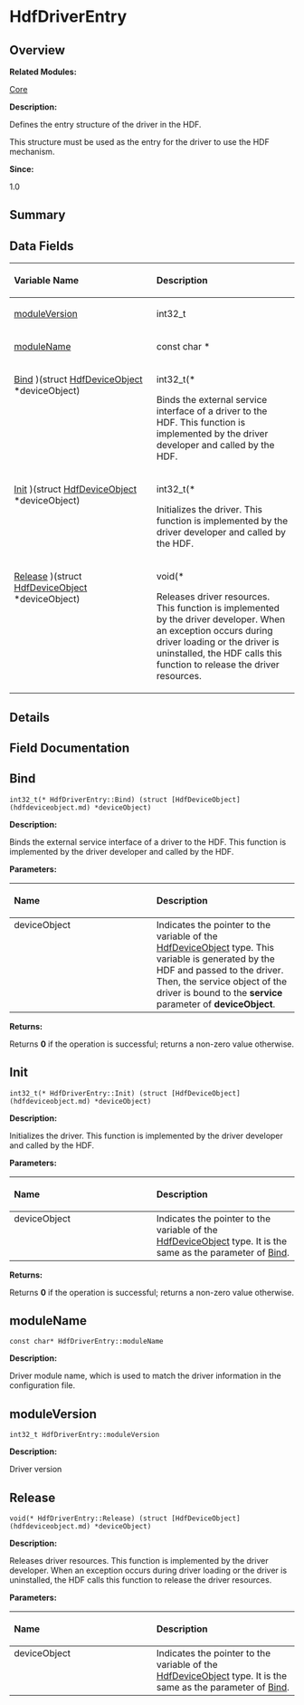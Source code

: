# HdfDriverEntry<a name="EN-US_TOPIC_0000001055198130"></a>

## **Overview**<a name="section1581955005093530"></a>

**Related Modules:**

[Core](core.md)

**Description:**

Defines the entry structure of the driver in the HDF. 

This structure must be used as the entry for the driver to use the HDF mechanism.

**Since:**

1.0

## **Summary**<a name="section650324895093530"></a>

## Data Fields<a name="pub-attribs"></a>

<a name="table1987806604093530"></a>
<table><thead align="left"><tr id="row818756400093530"><th class="cellrowborder" valign="top" width="50%" id="mcps1.1.3.1.1"><p id="p165021017093530"><a name="p165021017093530"></a><a name="p165021017093530"></a>Variable Name</p>
</th>
<th class="cellrowborder" valign="top" width="50%" id="mcps1.1.3.1.2"><p id="p19758762093530"><a name="p19758762093530"></a><a name="p19758762093530"></a>Description</p>
</th>
</tr>
</thead>
<tbody><tr id="row212260450093530"><td class="cellrowborder" valign="top" width="50%" headers="mcps1.1.3.1.1 "><p id="p478030396093530"><a name="p478030396093530"></a><a name="p478030396093530"></a><a href="hdfdriverentry.md#a3c5f146bd9494eb0f052454157e2b4b0">moduleVersion</a></p>
</td>
<td class="cellrowborder" valign="top" width="50%" headers="mcps1.1.3.1.2 "><p id="p710240930093530"><a name="p710240930093530"></a><a name="p710240930093530"></a>int32_t </p>
</td>
</tr>
<tr id="row1847194104093530"><td class="cellrowborder" valign="top" width="50%" headers="mcps1.1.3.1.1 "><p id="p348719435093530"><a name="p348719435093530"></a><a name="p348719435093530"></a><a href="hdfdriverentry.md#af889c158a46b9805a96bd2281c024191">moduleName</a></p>
</td>
<td class="cellrowborder" valign="top" width="50%" headers="mcps1.1.3.1.2 "><p id="p160544658093530"><a name="p160544658093530"></a><a name="p160544658093530"></a>const char * </p>
</td>
</tr>
<tr id="row354817518093530"><td class="cellrowborder" valign="top" width="50%" headers="mcps1.1.3.1.1 "><p id="p933120991093530"><a name="p933120991093530"></a><a name="p933120991093530"></a><a href="hdfdriverentry.md#a9e26ffb43d0d3ab221aad844cd172582">Bind</a> )(struct <a href="hdfdeviceobject.md">HdfDeviceObject</a> *deviceObject)</p>
</td>
<td class="cellrowborder" valign="top" width="50%" headers="mcps1.1.3.1.2 "><p id="p1567956148093530"><a name="p1567956148093530"></a><a name="p1567956148093530"></a>int32_t(* </p>
<p id="p2069446148093530"><a name="p2069446148093530"></a><a name="p2069446148093530"></a>Binds the external service interface of a driver to the HDF. This function is implemented by the driver developer and called by the HDF. </p>
</td>
</tr>
<tr id="row513604183093530"><td class="cellrowborder" valign="top" width="50%" headers="mcps1.1.3.1.1 "><p id="p709932817093530"><a name="p709932817093530"></a><a name="p709932817093530"></a><a href="hdfdriverentry.md#a1009f6ddf7188c63ed4b66597edbc446">Init</a> )(struct <a href="hdfdeviceobject.md">HdfDeviceObject</a> *deviceObject)</p>
</td>
<td class="cellrowborder" valign="top" width="50%" headers="mcps1.1.3.1.2 "><p id="p1232534717093530"><a name="p1232534717093530"></a><a name="p1232534717093530"></a>int32_t(* </p>
<p id="p776622132093530"><a name="p776622132093530"></a><a name="p776622132093530"></a>Initializes the driver. This function is implemented by the driver developer and called by the HDF. </p>
</td>
</tr>
<tr id="row272743313093530"><td class="cellrowborder" valign="top" width="50%" headers="mcps1.1.3.1.1 "><p id="p1721650541093530"><a name="p1721650541093530"></a><a name="p1721650541093530"></a><a href="hdfdriverentry.md#a5ff4bb43cf9d0a89ebf17876adbbff50">Release</a> )(struct <a href="hdfdeviceobject.md">HdfDeviceObject</a> *deviceObject)</p>
</td>
<td class="cellrowborder" valign="top" width="50%" headers="mcps1.1.3.1.2 "><p id="p861725352093530"><a name="p861725352093530"></a><a name="p861725352093530"></a>void(* </p>
<p id="p1730175520093530"><a name="p1730175520093530"></a><a name="p1730175520093530"></a>Releases driver resources. This function is implemented by the driver developer. When an exception occurs during driver loading or the driver is uninstalled, the HDF calls this function to release the driver resources. </p>
</td>
</tr>
</tbody>
</table>

## **Details**<a name="section192447625093530"></a>

## **Field Documentation**<a name="section568932252093530"></a>

## Bind<a name="a9e26ffb43d0d3ab221aad844cd172582"></a>

```
int32_t(* HdfDriverEntry::Bind) (struct [HdfDeviceObject](hdfdeviceobject.md) *deviceObject)
```

 **Description:**

Binds the external service interface of a driver to the HDF. This function is implemented by the driver developer and called by the HDF. 

**Parameters:**

<a name="table1210275753093530"></a>
<table><thead align="left"><tr id="row1957419726093530"><th class="cellrowborder" valign="top" width="50%" id="mcps1.1.3.1.1"><p id="p1424207885093530"><a name="p1424207885093530"></a><a name="p1424207885093530"></a>Name</p>
</th>
<th class="cellrowborder" valign="top" width="50%" id="mcps1.1.3.1.2"><p id="p213686554093530"><a name="p213686554093530"></a><a name="p213686554093530"></a>Description</p>
</th>
</tr>
</thead>
<tbody><tr id="row1363443885093530"><td class="cellrowborder" valign="top" width="50%" headers="mcps1.1.3.1.1 ">deviceObject</td>
<td class="cellrowborder" valign="top" width="50%" headers="mcps1.1.3.1.2 ">Indicates the pointer to the variable of the <a href="hdfdeviceobject.md">HdfDeviceObject</a> type. This variable is generated by the HDF and passed to the driver. Then, the service object of the driver is bound to the <strong id="b1842144287093530"><a name="b1842144287093530"></a><a name="b1842144287093530"></a>service</strong> parameter of <strong id="b854691468093530"><a name="b854691468093530"></a><a name="b854691468093530"></a>deviceObject</strong>. </td>
</tr>
</tbody>
</table>

**Returns:**

Returns  **0**  if the operation is successful; returns a non-zero value otherwise.



## Init<a name="a1009f6ddf7188c63ed4b66597edbc446"></a>

```
int32_t(* HdfDriverEntry::Init) (struct [HdfDeviceObject](hdfdeviceobject.md) *deviceObject)
```

 **Description:**

Initializes the driver. This function is implemented by the driver developer and called by the HDF. 

**Parameters:**

<a name="table8352818093530"></a>
<table><thead align="left"><tr id="row455029010093530"><th class="cellrowborder" valign="top" width="50%" id="mcps1.1.3.1.1"><p id="p532453084093530"><a name="p532453084093530"></a><a name="p532453084093530"></a>Name</p>
</th>
<th class="cellrowborder" valign="top" width="50%" id="mcps1.1.3.1.2"><p id="p585839807093530"><a name="p585839807093530"></a><a name="p585839807093530"></a>Description</p>
</th>
</tr>
</thead>
<tbody><tr id="row315445105093530"><td class="cellrowborder" valign="top" width="50%" headers="mcps1.1.3.1.1 ">deviceObject</td>
<td class="cellrowborder" valign="top" width="50%" headers="mcps1.1.3.1.2 ">Indicates the pointer to the variable of the <a href="hdfdeviceobject.md">HdfDeviceObject</a> type. It is the same as the parameter of <a href="hdfdriverentry.md#a9e26ffb43d0d3ab221aad844cd172582">Bind</a>. </td>
</tr>
</tbody>
</table>

**Returns:**

Returns  **0**  if the operation is successful; returns a non-zero value otherwise.



## moduleName<a name="af889c158a46b9805a96bd2281c024191"></a>

```
const char* HdfDriverEntry::moduleName
```

 **Description:**

Driver module name, which is used to match the driver information in the configuration file. 

## moduleVersion<a name="a3c5f146bd9494eb0f052454157e2b4b0"></a>

```
int32_t HdfDriverEntry::moduleVersion
```

 **Description:**

Driver version 

## Release<a name="a5ff4bb43cf9d0a89ebf17876adbbff50"></a>

```
void(* HdfDriverEntry::Release) (struct [HdfDeviceObject](hdfdeviceobject.md) *deviceObject)
```

 **Description:**

Releases driver resources. This function is implemented by the driver developer. When an exception occurs during driver loading or the driver is uninstalled, the HDF calls this function to release the driver resources. 

**Parameters:**

<a name="table233552048093530"></a>
<table><thead align="left"><tr id="row1484163634093530"><th class="cellrowborder" valign="top" width="50%" id="mcps1.1.3.1.1"><p id="p2075782583093530"><a name="p2075782583093530"></a><a name="p2075782583093530"></a>Name</p>
</th>
<th class="cellrowborder" valign="top" width="50%" id="mcps1.1.3.1.2"><p id="p1748914770093530"><a name="p1748914770093530"></a><a name="p1748914770093530"></a>Description</p>
</th>
</tr>
</thead>
<tbody><tr id="row1763031368093530"><td class="cellrowborder" valign="top" width="50%" headers="mcps1.1.3.1.1 ">deviceObject</td>
<td class="cellrowborder" valign="top" width="50%" headers="mcps1.1.3.1.2 ">Indicates the pointer to the variable of the <a href="hdfdeviceobject.md">HdfDeviceObject</a> type. It is the same as the parameter of <a href="hdfdriverentry.md#a9e26ffb43d0d3ab221aad844cd172582">Bind</a>.</td>
</tr>
</tbody>
</table>

